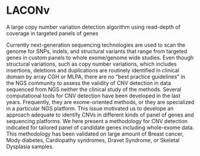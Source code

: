 # LACONv
A large copy number variation detection algorithm using read-depth of coverage in targeted panels of genes

Currently next-generation sequencing technologies are used to scan the genome for SNPs, indels, and structural variants that range from targeted genes in custom panels to whole exome/genome wide studies. Even though structural variations, such as copy number variations, which includes insertions, deletions and duplications are routinely identified in clinical domain by array CGH or MLPA, there are no “best practice guidelines” in the NGS community to assess the validity of CNV detection in data sequenced from NGS neither the clinical study of the methods. Several computational tools for CNV detection have been developed in the last years. Frequently, they are exome-oriented methods, or they are specialized in a particular NGS platform. This issue motivated us to develope an approach adequate to identify CNVs in different kinds of panel of genes and sequencing platforms. We here present a methodology for CNV detection indicated for tailored panel of candidate genes including whole-exome data. This methodology has been validated on large amount of Breast cancer, Mody diabetes, Cardiopathy syndromes, Dravet Syndrome, or Skeletal Dysplasia samples.
